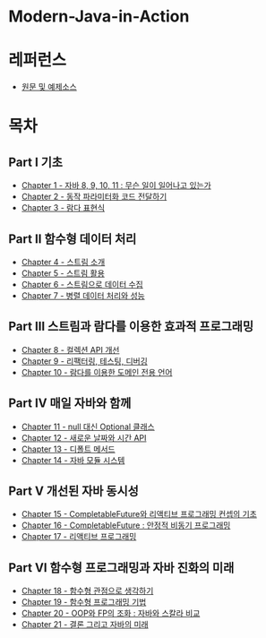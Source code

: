 # Modern-Java-in-Action

# 레퍼런스
- [원문 및 예제소스](https://livebook.manning.com/book/modern-java-in-action)

# 목차

## Part Ⅰ 기초

* [Chapter 1 - 자바 8, 9, 10, 11 : 무슨 일이 일어나고 있는가](./md/Chapter01.md)
* [Chapter 2 - 동작 파라미터화 코드 전달하기](./md/Chapter02.md)
* [Chapter 3 - 람다 표현식](./md/Chapter03.md)

## Part Ⅱ 함수형 데이터 처리

* [Chapter 4 - 스트림 소개](./md/Chapter04.md)
* [Chapter 5 - 스트림 활용](./md/Chapter05.md)
* [Chapter 6 - 스트림으로 데이터 수집](./md/Chapter06.md)
* [Chapter 7 - 병렬 데이터 처리와 성능]()

## Part Ⅲ 스트림과 람다를 이용한 효과적 프로그래밍

* [Chapter 8 - 컬렉션 API 개선](./md/Chapter08.md)
* [Chapter 9 - 리팩터링, 테스팅, 디버깅](./md/Chapter09.md)
* [Chapter 10 - 람다를 이용한 도메인 전용 언어]()

## Part Ⅳ 매일 자바와 함께

* [Chapter 11 - null 대신 Optional 클래스]()
* [Chapter 12 - 새로운 날짜와 시간 API]()
* [Chapter 13 - 디폴트 메서드]()
* [Chapter 14 - 자바 모듈 시스템]()

## Part Ⅴ 개선된 자바 동시성

* [Chapter 15 - CompletableFuture와 리액티브 프로그래밍 컨셉의 기초]()
* [Chapter 16 - CompletableFuture : 안정적 비동기 프로그래밍]()
* [Chapter 17 - 리액티브 프로그래밍]()

## Part Ⅵ 함수형 프로그래밍과 자바 진화의 미래
* [Chapter 18 - 함수형 관점으로 생각하기]()
* [Chapter 19 - 함수형 프로그래밍 기법]()
* [Chapter 20 - OOP와 FP의 조화 : 자바와 스칼라 비교]()
* [Chapter 21 - 결론 그리고 자바의 미래]()

